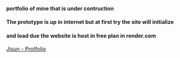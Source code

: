 #### portfolio of mine that is under contruction

#### The prototype is up in internet but at first try the site will initialize
#### and load due the website is host in free plan in render.com

[Jisun - Protfolio](https://jisun-portfolio.onrender.com/)


